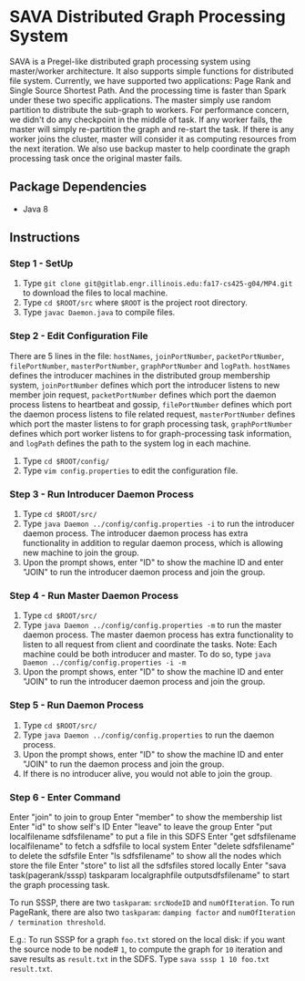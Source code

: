 # SAVA Distributed Graph Processing System
SAVA is a Pregel-like distributed graph processing system using master/worker architecture. It also supports simple functions for distributed file system. Currently, we have supported two applications: Page Rank and Single Source Shortest Path.
And the processing time is faster than Spark under these two specific applications.
The master simply use random partition to distribute the sub-graph to workers.
For performance concern, we didn't do any checkpoint in the middle of task. If 
any worker fails, the master will simply re-partition the graph and re-start the task.
If there is any worker joins the cluster, master will consider it as computing resources 
from the next iteration.
We also use backup master to help coordinate the graph processing task once the original master fails.

## Package Dependencies
- Java 8

## Instructions
### Step 1 - SetUp
1. Type ```git clone git@gitlab.engr.illinois.edu:fa17-cs425-g04/MP4.git``` to download the files to local machine.
2. Type ```cd $ROOT/src``` where ```$ROOT``` is the project root directory.
3. Type ```javac Daemon.java``` to compile files.

### Step 2 - Edit Configuration File
There are 5 lines in the file: ```hostNames```, ```joinPortNumber```, ```packetPortNumber```, ```filePortNumber```, ```masterPortNumber```, ```graphPortNumber``` and ```logPath```. ```hostNames``` defines the introducer machines in the distributed group membership system, ```joinPortNumber``` defines which port the introducer listens to new member join request, ```packetPortNumber``` defines which port the daemon process listens to heartbeat and gossip, ```filePortNumber``` defines which port the daemon process listens to file related request, ```masterPortNumber``` defines which port the master listens to for graph processing task, ```graphPortNumber``` defines which port worker listens to for graph-processing task information, and ```logPath``` defines the path to the system log in each machine.

1. Type ```cd $ROOT/config/```
2. Type ```vim config.properties``` to edit the configuration file.

### Step 3 - Run Introducer Daemon Process
1. Type ```cd $ROOT/src/```
2. Type ```java Daemon ../config/config.properties -i``` to run the introducer daemon process. The introducer daemon process has extra functionality in addition to regular daemon process, which is allowing new machine to join the group.
3. Upon the prompt shows, enter "ID" to show the machine ID and enter "JOIN" to run the introducer daemon process and join the group.

### Step 4 - Run Master Daemon Process
1. Type ```cd $ROOT/src/```
2. Type ```java Daemon ../config/config.properties -m``` to run the master daemon process. 
The master daemon process has extra functionality to listen to all request from client and coordinate the tasks.
Note: Each machine could be both introducer and master. To do so, type ```java Daemon ../config/config.properties -i -m```
3. Upon the prompt shows, enter "ID" to show the machine ID and enter "JOIN" to run the introducer daemon process and join the group.

### Step 5 - Run Daemon Process
1. Type ```cd $ROOT/src/```
2. Type ```java Daemon ../config/config.properties``` to run the daemon process.
3. Upon the prompt shows, enter "ID" to show the machine ID and enter "JOIN" to run the daemon process and join the group.
4. If there is no introducer alive, you would not able to join the group.

### Step 6 - Enter Command
Enter "join" to join to group
Enter "member" to show the membership list
Enter "id" to show self's ID
Enter "leave" to leave the group
Enter "put localfilename sdfsfilename" to put a file in this SDFS
Enter "get sdfsfilename localfilename" to fetch a sdfsfile to local system
Enter "delete sdfsfilename" to delete the sdfsfile
Enter "ls sdfsfilename" to show all the nodes which store the file
Enter "store" to list all the sdfsfiles stored locally
Enter "sava task(pagerank/sssp) taskparam localgraphfile outputsdfsfilename" to start the graph processing task.

To run SSSP, there are two ```taskparam```: ```srcNodeID``` and ```numOfIteration```.
To run PageRank, there are also two ```taskparam```: ```damping factor``` and ```numOfIteration / termination threshold```.

E.g.: To run SSSP for a graph ```foo.txt``` stored on the local disk: if you want the source node to be node# ```1```, to compute the graph for ```10``` iteration and save results as ```result.txt``` in the SDFS. Type ```sava sssp 1 10 foo.txt result.txt```.
